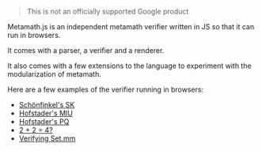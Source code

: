 > This is not an officially supported Google product

Metamath.js is an independent metamath verifier written in JS so that it can run in browsers.

It comes with a parser, a verifier and a renderer.

It also comes with a few extensions to the language to experiment with the modularization of metamath. 

Here are a few examples of the verifier running in browsers:

- [Schönfinkel's SK](https://code.sgo.to/2023/03/23/sk.html)
- [Hofstader's MIU](https://code.sgo.to/2022/04/12/hofstadter-miu.html)
- [Hofstader's PQ](https://code.sgo.to/2022/04/13/hofstadter-pq.html)
- [2 + 2 = 4?](https://code.sgo.to/2022/11/26/2p2e4.html)
- [Verifying Set.mm](https://code.sgo.to/2022/11/26/set.mm.html)


